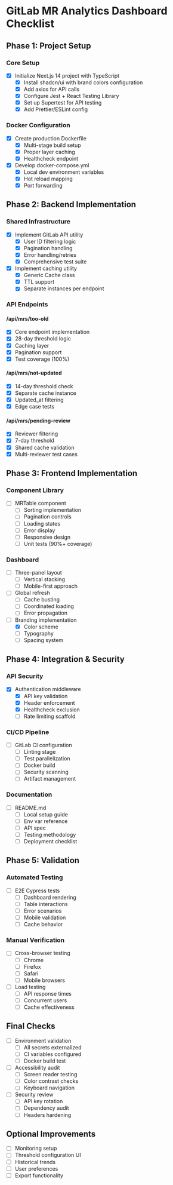 # GitLab MR Analytics Dashboard Checklist

## Phase 1: Project Setup

### Core Setup

- [x] Initialize Next.js 14 project with TypeScript
  - [x] Install shadcn/ui with brand colors configuration
  - [x] Add axios for API calls
  - [x] Configure Jest + React Testing Library
  - [x] Set up Supertest for API testing
  - [x] Add Prettier/ESLint config

### Docker Configuration

- [x] Create production Dockerfile
  - [x] Multi-stage build setup
  - [x] Proper layer caching
  - [x] Healthcheck endpoint
- [x] Develop docker-compose.yml
  - [x] Local dev environment variables
  - [x] Hot reload mapping
  - [x] Port forwarding

## Phase 2: Backend Implementation

### Shared Infrastructure

- [x] Implement GitLab API utility
  - [x] User ID filtering logic
  - [x] Pagination handling
  - [x] Error handling/retries
  - [x] Comprehensive test suite
- [x] Implement caching utility
  - [x] Generic Cache class
  - [x] TTL support
  - [x] Separate instances per endpoint

### API Endpoints

#### /api/mrs/too-old

- [x] Core endpoint implementation
- [x] 28-day threshold logic
- [x] Caching layer
- [x] Pagination support
- [x] Test coverage (100%)

#### /api/mrs/not-updated

- [x] 14-day threshold check
- [x] Separate cache instance
- [x] Updated_at filtering
- [x] Edge case tests

#### /api/mrs/pending-review

- [x] Reviewer filtering
- [x] 7-day threshold
- [x] Shared cache validation
- [x] Multi-reviewer test cases

## Phase 3: Frontend Implementation

### Component Library

- [ ] MRTable component
  - [ ] Sorting implementation
  - [ ] Pagination controls
  - [ ] Loading states
  - [ ] Error display
  - [ ] Responsive design
  - [ ] Unit tests (90%+ coverage)

### Dashboard

- [ ] Three-panel layout
  - [ ] Vertical stacking
  - [ ] Mobile-first approach
- [ ] Global refresh
  - [ ] Cache busting
  - [ ] Coordinated loading
  - [ ] Error propagation
- [ ] Branding implementation
  - [x] Color scheme
  - [ ] Typography
  - [ ] Spacing system

## Phase 4: Integration & Security

### API Security

- [x] Authentication middleware
  - [x] API key validation
  - [x] Header enforcement
  - [x] Healthcheck exclusion
  - [ ] Rate limiting scaffold

### CI/CD Pipeline

- [ ] GitLab CI configuration
  - [ ] Linting stage
  - [ ] Test parallelization
  - [ ] Docker build
  - [ ] Security scanning
  - [ ] Artifact management

### Documentation

- [ ] README.md
  - [ ] Local setup guide
  - [ ] Env var reference
  - [ ] API spec
  - [ ] Testing methodology
  - [ ] Deployment checklist

## Phase 5: Validation

### Automated Testing

- [ ] E2E Cypress tests
  - [ ] Dashboard rendering
  - [ ] Table interactions
  - [ ] Error scenarios
  - [ ] Mobile validation
  - [ ] Cache behavior

### Manual Verification

- [ ] Cross-browser testing
  - [ ] Chrome
  - [ ] Firefox
  - [ ] Safari
  - [ ] Mobile browsers
- [ ] Load testing
  - [ ] API response times
  - [ ] Concurrent users
  - [ ] Cache effectiveness

## Final Checks

- [ ] Environment validation
  - [ ] All secrets externalized
  - [ ] CI variables configured
  - [ ] Docker build test
- [ ] Accessibility audit
  - [ ] Screen reader testing
  - [ ] Color contrast checks
  - [ ] Keyboard navigation
- [ ] Security review
  - [ ] API key rotation
  - [ ] Dependency audit
  - [ ] Headers hardening

## Optional Improvements

- [ ] Monitoring setup
- [ ] Threshold configuration UI
- [ ] Historical trends
- [ ] User preferences
- [ ] Export functionality

<!-- Priority Legend -->
<!-- [P0] Critical path -->
<!-- [P1] Important but can ship without -->
<!-- [P2] Post-MVP enhancement -->
